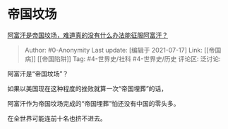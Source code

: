 # 帝国坟场
[阿富汗是帝国坟场，难道真的没有什么办法能征服阿富汗？](https://www.zhihu.com/question/466753309/answer/2002890085)

> Author: #0-Anonymity
> Last update: [编辑于 2021-07-17]
> Link: [[帝国病]] [[帝国陷阱]]
> Tag: #4-世界史/社科 #4-世界史/历史
> 评论区:
> 泛讨论:

阿富汗是“帝国坟场”？

如果以美国现在这种程度的挫败就算一次“帝国埋葬”的话，

阿富汗作为帝国坟场完成的“帝国埋葬”怕还没有中国的零头多。

在全世界可能连前十名也挤不进去。
